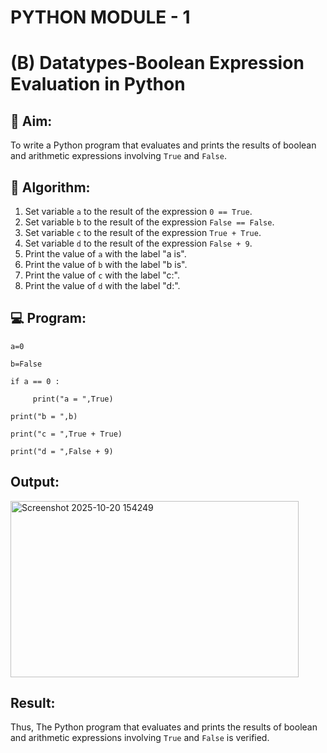 # PYTHON MODULE - 1
# (B) Datatypes-Boolean Expression Evaluation in Python

## 🎯 Aim:
To write a Python program that evaluates and prints the results of boolean and arithmetic expressions involving `True` and `False`.

## 🧠 Algorithm:
1. Set variable `a` to the result of the expression `0 == True`.
2. Set variable `b` to the result of the expression `False == False`.
3. Set variable `c` to the result of the expression `True + True`.
4. Set variable `d` to the result of the expression `False + 9`.
5. Print the value of `a` with the label "a is".
6. Print the value of `b` with the label "b is".
7. Print the value of `c` with the label "c:".
8. Print the value of `d` with the label "d:".

## 💻 Program:

    a=0

    b=False

    if a == 0 :

         print("a = ",True)

    print("b = ",b)

    print("c = ",True + True)

    print("d = ",False + 9)

## Output:

<img width="461" height="282" alt="Screenshot 2025-10-20 154249" src="https://github.com/user-attachments/assets/a8e443c1-a769-4e1b-8fe3-310d74faae60" />

## Result:

Thus, The Python program that evaluates and prints the results of boolean and arithmetic expressions involving `True` and `False` is verified.
